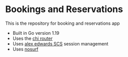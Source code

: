 # Bookings and Reservations

This is the repository for booking and reservations app

- Built in Go version 1.19
- Uses the [chi router](github.com/go-chi/chi/v5)
- Uses [alex edwards SCS](github.com/alexedwards/scs/v2) session management
- Uses [nosurf](github.com/justinas/nosurf)
